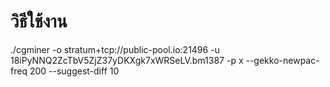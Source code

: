 # วิธีใช้งาน

./cgminer -o stratum+tcp://public-pool.io:21496 -u 18iPyNNQ2ZcTbV5ZjZ37yDKXgk7xWRSeLV.bm1387 -p x --gekko-newpac-freq 200 --suggest-diff 10
